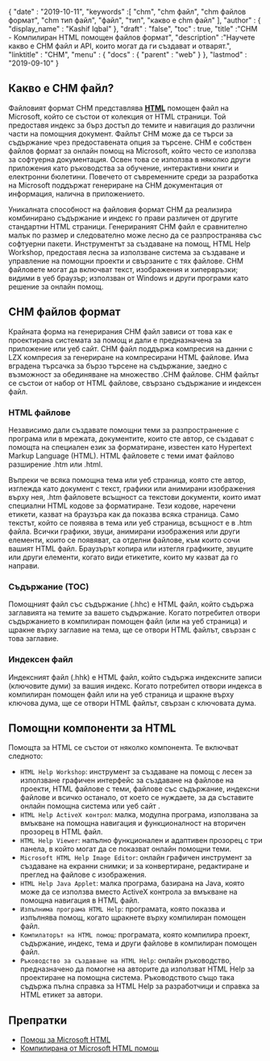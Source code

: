 {
  "date" : "2019-10-11",
  "keywords" :[ "chm", "chm файл", "chm файлов формат", "chm тип файл", "файл", "тип", "какво е chm файл" ],
  "author" : {
    "display_name" : "Kashif Iqbal"
},
  "draft" : "false",
  "toc" : true,
  "title" :"CHM - Компилиран HTML помощен файлов формат",
  "description" :"Научете какво е CHM файл и API, които могат да ги създават и отварят.",
  "linktitle" : "CHM",
  "menu" : {
    "docs" : {
      "parent" : "web"
}
},
  "lastmod" : "2019-09-10"
}

## Какво е CHM файл?

Файловият формат CHM представлява **[HTML](/bg/web/html/)** помощен файл на Microsoft, който се състои от колекция от HTML страници. Той предоставя индекс за бърз достъп до темите и навигация до различни части на помощния документ. Файлът CHM може да се търси за съдържание чрез предоставената опция за търсене. CHM е собствен файлов формат за онлайн помощ на Microsoft, който често се използва за софтуерна документация. Освен това се използва в няколко други приложения като ръководства за обучение, интерактивни книги и електронни бюлетини. Повечето от съвременните среди за разработка на Microsoft поддържат генериране на CHM документация от информация, налична в приложението.

Уникалната способност на файловия формат CHM да реализира комбинирано съдържание и индекс го прави различен от другите стандартни HTML страници. Генерираният CHM файл е сравнително малък по размер и следователно може лесно да се разпространява със софтуерни пакети. Инструментът за създаване на помощ, HTML Help Workshop, предоставя лесна за използване система за създаване и управление на помощни проекти и свързаните с тях файлове. CHM файловете могат да включват текст, изображения и хипервръзки; видими в уеб браузър; използван от Windows и други програми като решение за онлайн помощ.

## CHM файлов формат

Крайната форма на генерирания CHM файл зависи от това как е проектирана системата за помощ и дали е предназначена за приложение или уеб сайт. CHM файл поддържа компресия на данни с LZX компресия за генериране на компресирани HTML файлове. Има вградена търсачка за бързо търсене на съдържание, заедно с възможност за обединяване на множество .CHM файлове. CHM файлът се състои от набор от HTML файлове, свързано съдържание и индексен файл.

### HTML файлове

Независимо дали създавате помощни теми за разпространение с програма или в мрежата, документите, които сте автор, се създават с помощта на специален език за форматиране, известен като Hypertext Markup Language (HTML). HTML файловете с теми имат файлово разширение .htm или .html.

Въпреки че всяка помощна тема или уеб страница, която сте автор, изглежда като документ с текст, графики или анимирани изображения върху нея, .htm файловете всъщност са текстови документи, които имат специални HTML кодове за форматиране. Тези кодове, наречени етикети, казват на браузъра как да показва всяка страница. Само текстът, който се появява в тема или уеб страница, всъщност е в .htm файла. Всички графики, звуци, анимирани изображения или други елементи, които се появяват, са отделни файлове, към които сочи вашият HTML файл. Браузърът копира или изтегля графиките, звуците или други елементи, когато види етикетите, които му казват да го направи.

### Съдържание (TOC)
Помощният файл със съдържание (.hhc) е HTML файл, който съдържа заглавията на темите за вашето съдържание. Когато потребител отвори съдържанието в компилиран помощен файл (или на уеб страница) и щракне върху заглавие на тема, ще се отвори HTML файлът, свързан с това заглавие.

### Индексен файл
Индексният файл (.hhk) е HTML файл, който съдържа индексните записи (ключовите думи) за вашия индекс. Когато потребител отвори индекса в компилиран помощен файл или на уеб страница и щракне върху ключова дума, ще се отвори HTML файлът, свързан с ключовата дума.

## Помощни компоненти за HTML

Помощта за HTML се състои от няколко компонента. Те включват следното:

* `HTML Help Workshop`: инструмент за създаване на помощ с лесен за използване графичен интерфейс за създаване на файлове на проекти, HTML файлове с теми, файлове със съдържание, индексни файлове и всичко останало, от което се нуждаете, за да съставите онлайн помощна система или уеб сайт .
* `HTML Help ActiveX контрол`: малка, модулна програма, използвана за вмъкване на помощна навигация и функционалност на вторичен прозорец в HTML файл.
* `HTML Help Viewer`: напълно функционален и адаптивен прозорец с три панела, в който могат да се показват онлайн помощни теми.
* `Microsoft HTML Help Image Editor`: онлайн графичен инструмент за създаване на екранни снимки; и за конвертиране, редактиране и преглед на файлове с изображения.
* `HTML Help Java Applet`: малка програма, базирана на Java, която може да се използва вместо ActiveX контрола за вмъкване на помощна навигация в HTML файл.
* `Изпълнима програма HTML Help`: програмата, която показва и изпълнява помощ, когато щракнете върху компилиран помощен файл.
* `Компилаторът на HTML помощ`: програмата, която компилира проект, съдържание, индекс, тема и други файлове в компилиран помощен файл.
* `Ръководство за създаване на HTML Help`: онлайн ръководство, предназначено да помогне на авторите да използват HTML Help за проектиране на помощна система. Ръководството също така съдържа пълна справка за HTML Help за разработчици и справка за HTML етикет за автори.

## Препратки

* [Помощ за Microsoft HTML](https://learn.microsoft.com/en-us/previous-versions/windows/desktop/htmlhelp/microsoft-html-help-1-4-sdk)
* [Компилирана от Microsoft HTML помощ](https://en.wikipedia.org/wiki/Microsoft_Compiled_HTML_Help)

